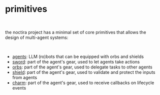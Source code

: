 # primitives

<br>

the noctira project has a minimal set of core primitives that allows the design of multi-agent systems:

<br>

- [agents](agents.md): LLM (ro)bots that can be equipped with orbs and shields
- [sword](swords.md): part of the agent's gear, used to let agents take actions
- [orbs](orbs.md): part of the agent's gear, used to delegate tasks to other agents
- [shield](shields.md): part of the agent's gear, used to validate and protect the inputs from agents
- [charm](charms.md): part of the agent's gear, used to receive callbacks on lifecycle events
